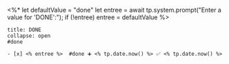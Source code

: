  <%*
let defaultValue = "done"
let entree = await tp.system.prompt("Enter a value for 'DONE':");
if (!entree) entree = defaultValue
%>

`````ad-done
title: DONE
collapse: open
#done

- [x] <% entree %>  #done ➕ <% tp.date.now() %> ✅ <% tp.date.now() %>

`````
